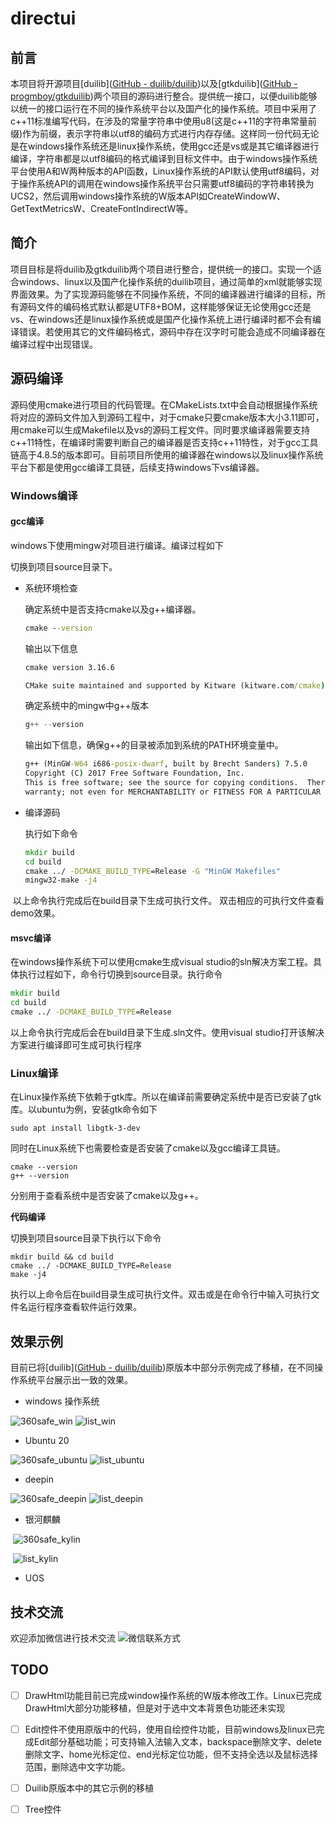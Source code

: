 # directui

## 前言

本项目将开源项目[duilib]([GitHub - duilib/duilib](https://github.com/duilib/duilib))以及[gtkduilib]([GitHub - progmboy/gtkduilib](https://github.com/progmboy/gtkduilib))两个项目的源码进行整合。提供统一接口，以便duilib能够以统一的接口运行在不同的操作系统平台以及国产化的操作系统。项目中采用了c++11标准编写代码，在涉及的常量字符串中使用u8(这是c++11的字符串常量前缀)作为前缀，表示字符串以utf8的编码方式进行内存存储。这样同一份代码无论是在windows操作系统还是linux操作系统，使用gcc还是vs或是其它编译器进行编译，字符串都是以utf8编码的格式编译到目标文件中。由于windows操作系统平台使用A和W两种版本的API函数，Linux操作系统的API默认使用utf8编码，对于操作系统API的调用在windows操作系统平台只需要utf8编码的字符串转换为UCS2，然后调用windows操作系统的W版本API如CreateWindowW、GetTextMetricsW、CreateFontIndirectW等。

## 简介

项目目标是将duilib及gtkduilib两个项目进行整合，提供统一的接口。实现一个适合windows、linux以及国产化操作系统的duilib项目，通过简单的xml就能够实现界面效果。为了实现源码能够在不同操作系统，不同的编译器进行编译的目标，所有源码文件的编码格式默认都是UTF8+BOM，这样能够保证无论使用gcc还是vs、在windows还是linux操作系统或是国产化操作系统上进行编译时都不会有编译错误。若使用其它的文件编码格式，源码中存在汉字时可能会造成不同编译器在编译过程中出现错误。

## 源码编译

源码使用cmake进行项目的代码管理。在CMakeLists.txt中会自动根据操作系统将对应的源码文件加入到源码工程中，对于cmake只要cmake版本大小3.11即可，用cmake可以生成Makefile以及vs的源码工程文件。同时要求编译器需要支持c++11特性，在编译时需要判断自己的编译器是否支持c++11特性，对于gcc工具链高于4.8.5的版本即可。目前项目所使用的编译器在windows以及linux操作系统平台下都是使用gcc编译工具链，后续支持windows下vs编译器。

### Windows编译

#### gcc编译

windows下使用mingw对项目进行编译。编译过程如下

切换到项目source目录下。

* 系统环境检查
  
  确定系统中是否支持cmake以及g++编译器。
  
  ```bat
  cmake --version
  ```
  
  输出以下信息
  
  ```bat
  cmake version 3.16.6
  
  CMake suite maintained and supported by Kitware (kitware.com/cmake).
  ```
  
  确定系统中的mingw中g++版本
  
  ```c++
  g++ --version
  ```
  
  输出如下信息，确保g++的目录被添加到系统的PATH环境变量中。
  
  ```bat
  g++ (MinGW-W64 i686-posix-dwarf, built by Brecht Sanders) 7.5.0
  Copyright (C) 2017 Free Software Foundation, Inc.
  This is free software; see the source for copying conditions.  There is NO
  warranty; not even for MERCHANTABILITY or FITNESS FOR A PARTICULAR PURPOSE.
  ```

* 编译源码
  
  执行如下命令
  
  ```bat
  mkdir build
  cd build
  cmake ../ -DCMAKE_BUILD_TYPE=Release -G "MinGW Makefiles"
  mingw32-make -j4
  ```

​    以上命令执行完成后在build目录下生成可执行文件。 双击相应的可执行文件查看demo效果。

#### msvc编译

在windows操作系统下可以使用cmake生成visual studio的sln解决方案工程。具体执行过程如下，命令行切换到source目录。执行命令

```bat
mkdir build
cd build
cmake ../ -DCMAKE_BUILD_TYPE=Release
```

以上命令执行完成后会在build目录下生成.sln文件。使用visual studio打开该解决方案进行编译即可生成可执行程序

### Linux编译

在Linux操作系统下依赖于gtk库。所以在编译前需要确定系统中是否已安装了gtk库。以ubuntu为例，安装gtk命令如下

```shell
sudo apt install libgtk-3-dev
```

同时在Linux系统下也需要检查是否安装了cmake以及gcc编译工具链。

```shell
cmake --version
g++ --version
```

分别用于查看系统中是否安装了cmake以及g++。

**代码编译**

切换到项目source目录下执行以下命令

```shell
mkdir build && cd build
cmake ../ -DCMAKE_BUILD_TYPE=Release
make -j4
```

执行以上命令后在build目录生成可执行文件。双击或是在命令行中输入可执行文件名运行程序查看软件运行效果。

## 效果示例

目前已将[duilib]([GitHub - duilib/duilib](https://github.com/duilib/duilib))原版本中部分示例完成了移植，在不同操作系统平台展示出一致的效果。

* windows 操作系统

![360safe_win](https://github.com/mxway/directui/blob/main/images/win_360safe.png)
![list_win](https://github.com/mxway/directui/blob/main/images/win_list.png)

* Ubuntu 20

![360safe_ubuntu](https://github.com/mxway/directui/blob/main/images/ubuntu_360safe.png)
![list_ubuntu](https://github.com/mxway/directui/blob/main/images/ubuntu_list.png)

* deepin

![360safe_deepin](https://github.com/mxway/directui/blob/main/images/deepin_360safe.png)
![list_deepin](https://github.com/mxway/directui/blob/main/images/deepin_list.png)

* 银河麒麟

​    ![360safe_kylin](https://github.com/mxway/directui/blob/main/images/kylin_360safe.png)

​    ![list_kylin](https://github.com/mxway/directui/blob/main/images/kylin_list.png)

* UOS

## 技术交流

欢迎添加微信进行技术交流
![微信联系方式](https://github.com/mxway/directui/blob/main/images/%E5%BE%AE%E4%BF%A1%E8%81%94%E7%B3%BB%E6%96%B9%E5%BC%8F.jpg)

## TODO

- [ ] DrawHtml功能目前已完成window操作系统的W版本修改工作。Linux已完成DrawHtml大部分功能移植，但是对于选中文本背景色功能还未实现

- [ ] Edit控件不使用原版中的代码，使用自绘控件功能，目前windows及linux已完成Edit部分基础功能；可支持输入法输入文本，backspace删除文字、delete删除文字、home光标定位、end光标定位功能，但不支持全选以及鼠标选择范围，删除选中文字功能。

- [ ] Duilib原版本中的其它示例的移植

- [ ] Tree控件
